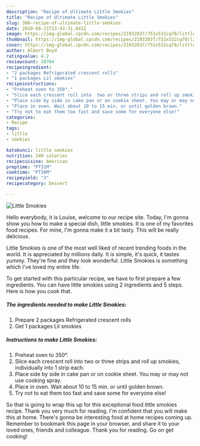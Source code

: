```yaml
---
description: "Recipe of Ultimate Little Smokies"
title: "Recipe of Ultimate Little Smokies"
slug: 308-recipe-of-ultimate-little-smokies
date: 2020-08-21T13:43:31.841Z
image: https://img-global.cpcdn.com/recipes/21932037/751x532cq70/little-smokies-recipe-main-photo.jpg
thumbnail: https://img-global.cpcdn.com/recipes/21932037/751x532cq70/little-smokies-recipe-main-photo.jpg
cover: https://img-global.cpcdn.com/recipes/21932037/751x532cq70/little-smokies-recipe-main-photo.jpg
author: Albert Boyd
ratingvalue: 4.2
reviewcount: 28704
recipeingredient:
- "2 packages Refrigerated crescent rolls"
- "1 packages Lil smokies"
recipeinstructions:
- "Preheat oven to 350°."
- "Slice each crescent roll into  two or three strips and roll up smokies, individually into 1 strip each."
- "Place side by side in cake pan or on cookie sheet. You may or may not use cooking spray."
- "Place in oven. Wait about 10 to 15 min. or until golden brown."
- "Try not to eat them too fast and save some for everyone else!"
categories:
- Recipe
tags:
- little
- smokies

katakunci: little smokies 
nutrition: 249 calories
recipecuisine: American
preptime: "PT31M"
cooktime: "PT38M"
recipeyield: "3"
recipecategory: Dessert

---
```



![Little Smokies](https://img-global.cpcdn.com/recipes/21932037/751x532cq70/little-smokies-recipe-main-photo.jpg)

Hello everybody, it is Louise, welcome to our recipe site. Today, I'm gonna show you how to make a special dish, little smokies. It is one of my favorites food recipes. For mine, I'm gonna make it a bit tasty. This will be really delicious.



Little Smokies is one of the most well liked of recent trending foods in the world. It is appreciated by millions daily. It is simple, it's quick, it tastes yummy. They're fine and they look wonderful. Little Smokies is something which I've loved my entire life.


To get started with this particular recipe, we have to first prepare a few ingredients. You can have little smokies using 2 ingredients and 5 steps. Here is how you cook that.

<!--inarticleads1-->

##### The ingredients needed to make Little Smokies:

1. Prepare 2 packages Refrigerated crescent rolls
1. Get 1 packages Lil smokies




<!--inarticleads2-->

##### Instructions to make Little Smokies:

1. Preheat oven to 350°.
1. Slice each crescent roll into  two or three strips and roll up smokies, individually into 1 strip each.
1. Place side by side in cake pan or on cookie sheet. You may or may not use cooking spray.
1. Place in oven. Wait about 10 to 15 min. or until golden brown.
1. Try not to eat them too fast and save some for everyone else!




So that is going to wrap this up for this exceptional food little smokies recipe. Thank you very much for reading. I'm confident that you will make this at home. There's gonna be interesting food at home recipes coming up. Remember to bookmark this page in your browser, and share it to your loved ones, friends and colleague. Thank you for reading. Go on get cooking!
